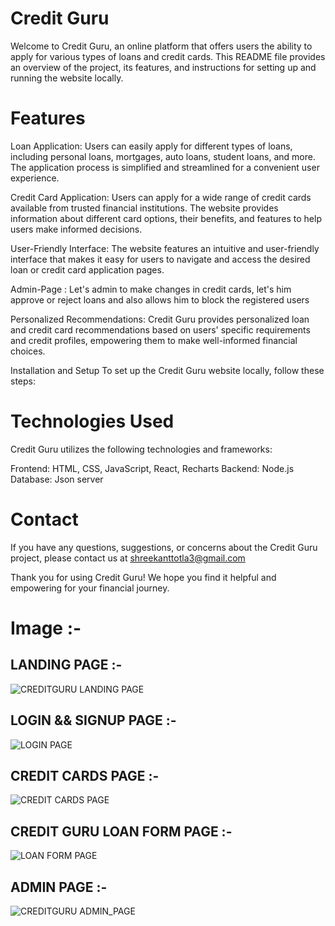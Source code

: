 # Credit Guru
Welcome to Credit Guru, an online platform that offers users the ability to apply for various types of loans and credit cards. This README file provides an overview of the project, its features, and instructions for setting up and running the website locally.

# Features
Loan Application: Users can easily apply for different types of loans, including personal loans, mortgages, auto loans, student loans, and more. The application process is simplified and streamlined for a convenient user experience.

Credit Card Application: Users can apply for a wide range of credit cards available from trusted financial institutions. The website provides information about different card options, their benefits, and features to help users make informed decisions.

User-Friendly Interface: The website features an intuitive and user-friendly interface that makes it easy for users to navigate and access the desired loan or credit card application pages.

Admin-Page : Let's admin to make changes in credit cards, let's him approve or reject loans and also allows him to block the registered users

Personalized Recommendations: Credit Guru provides personalized loan and credit card recommendations based on users' specific requirements and credit profiles, empowering them to make well-informed financial choices.


Installation and Setup
To set up the Credit Guru website locally, follow these steps:


# Technologies Used
Credit Guru utilizes the following technologies and frameworks:

Frontend: HTML, CSS, JavaScript, React, Recharts
Backend: Node.js
Database: Json server


# Contact
If you have any questions, suggestions, or concerns about the Credit Guru project, please contact us at shreekanttotla3@gmail.com

Thank you for using Credit Guru! We hope you find it helpful and empowering for your financial journey.

# Image :- 

## LANDING PAGE :- 
![CREDITGURU LANDING PAGE](https://github.com/Chakresh2001/wonderful-sound/assets/120241122/6bc289e9-62cb-4583-ae1b-721184cc616c)

## LOGIN && SIGNUP PAGE :-

![LOGIN PAGE](https://github.com/Chakresh2001/wonderful-sound/assets/120241122/2215897f-493f-42c9-9fcf-21551d07ca36)


## CREDIT CARDS PAGE :- 
![CREDIT CARDS PAGE](https://github.com/Chakresh2001/wonderful-sound/assets/120241122/5448a606-10c1-4405-aa67-129fc58dae80)

## CREDIT GURU LOAN FORM PAGE :-

![LOAN FORM PAGE](https://github.com/Chakresh2001/wonderful-sound/assets/120241122/7b255193-4d7e-4198-a682-f6185031d1c5)

## ADMIN PAGE :- 

![CREDITGURU ADMIN_PAGE](https://github.com/Chakresh2001/wonderful-sound/assets/120241122/68c4de85-23f7-4c77-a8c0-f9667090bb86)
